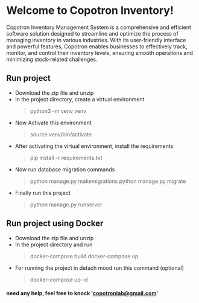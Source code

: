 # Welcome to Copotron Inventory!

Copotron Inventory Management System is a comprehensive and efficient software solution designed to streamline and optimize the process of managing inventory in various industries. With its user-friendly interface and powerful features, Copotron enables businesses to effectively track, monitor, and control their inventory levels, ensuring smooth operations and minimizing stock-related challenges.


## Run project
- Download the zip file and unzip
- In the project directory, create a virtual environment
    > python3 -m venv venv
- Now Activate this environment
	> source venv/bin/activate
- After activating the virtual environment, install the requirements
	> pip install -r requirements.txt
- Now run database migration commands
	> python manage.py makemigrations
	> python manage.py migrate
-  Finally run this project
	> python manage.py runserver 

## Run project using Docker
- Download the zip file and unzip
- In the project directory and run
    > docker-compose build
	> docker-compose up
- For running the project in detach mood run this command (optional)
	> docker-compose up -d




#### need any help, feel free to knock 'copotronlab@gmail.com'